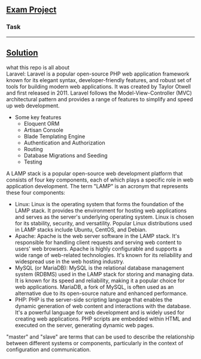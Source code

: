 ## [Exam Project]()
### Task

---
## [Solution]()

what this repo is all about   
Laravel: Laravel is a popular open-source PHP web application framework known for its elegant syntax, developer-friendly features, and robust set of tools for building modern web applications. It was created by Taylor Otwell and first released in 2011. Laravel follows the Model-View-Controller (MVC) architectural pattern and provides a range of features to simplify and speed up web development.
- Some key features
  - Eloquent ORM
  - Artisan Console
  - Blade Templating Engine
  - Authentication and Authorization
  - Routing
  - Database Migrations and Seeding
  - Testing

A LAMP stack is a popular open-source web development platform that consists of four key components, each of which plays a specific role in web application development. The term "LAMP" is an acronym that represents these four components:

- Linux: Linux is the operating system that forms the foundation of the LAMP stack. It provides the environment for hosting web applications and serves as the server's underlying operating system. Linux is chosen for its stability, security, and versatility. Popular Linux distributions used in LAMP stacks include Ubuntu, CentOS, and Debian.
- Apache: Apache is the web server software in the LAMP stack. It's responsible for handling client requests and serving web content to users' web browsers. Apache is highly configurable and supports a wide range of web-related technologies. It's known for its reliability and widespread use in the web hosting industry.
- MySQL (or MariaDB): MySQL is the relational database management system (RDBMS) used in the LAMP stack for storing and managing data. It is known for its speed and reliability, making it a popular choice for web applications. MariaDB, a fork of MySQL, is often used as an alternative due to its open-source nature and enhanced performance.
- PHP: PHP is the server-side scripting language that enables the dynamic generation of web content and interactions with the database. It's a powerful language for web development and is widely used for creating web applications. PHP scripts are embedded within HTML and executed on the server, generating dynamic web pages.


"master" and "slave" are terms that can be used to describe the relationship between different systems or components, particularly in the context of configuration and communication.     


